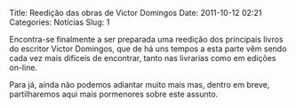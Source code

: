 Title: Reedição das obras de Victor Domingos
Date: 2011-10-12 02:21
Categories: Notícias
Slug: 1

Encontra-se finalmente a ser preparada uma reedição dos principais livros do escritor Victor Domingos, que de há uns tempos a esta parte vêm sendo cada vez mais difíceis de encontrar, tanto nas livrarias como em edições on-line. 

Para já, ainda não podemos adiantar muito mais mas, dentro em breve, partilharemos aqui mais pormenores sobre este assunto.
